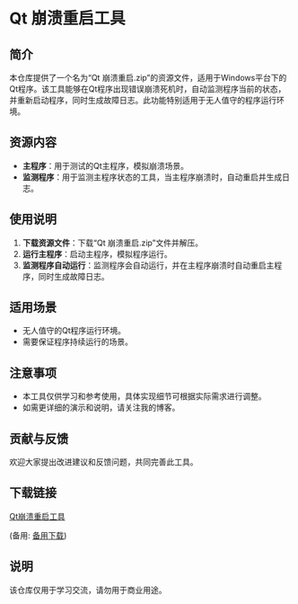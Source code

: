 # Qt 崩溃重启工具

## 简介

本仓库提供了一个名为“Qt 崩溃重启.zip”的资源文件，适用于Windows平台下的Qt程序。该工具能够在Qt程序出现错误崩溃死机时，自动监测程序当前的状态，并重新启动程序，同时生成故障日志。此功能特别适用于无人值守的程序运行环境。

## 资源内容

- **主程序**：用于测试的Qt主程序，模拟崩溃场景。
- **监测程序**：用于监测主程序状态的工具，当主程序崩溃时，自动重启并生成日志。

## 使用说明

1. **下载资源文件**：下载“Qt 崩溃重启.zip”文件并解压。
2. **运行主程序**：启动主程序，模拟程序运行。
3. **监测程序自动运行**：监测程序会自动运行，并在主程序崩溃时自动重启主程序，同时生成故障日志。

## 适用场景

- 无人值守的Qt程序运行环境。
- 需要保证程序持续运行的场景。

## 注意事项

- 本工具仅供学习和参考使用，具体实现细节可根据实际需求进行调整。
- 如需更详细的演示和说明，请关注我的博客。

## 贡献与反馈

欢迎大家提出改进建议和反馈问题，共同完善此工具。

## 下载链接
[Qt崩溃重启工具](https://pan.quark.cn/s/541c73dfa19c) 

(备用: [备用下载](https://pan.baidu.com/s/1FKapjuSGe4irlUgEJnuQlA?pwd=qoe3))

## 说明

该仓库仅用于学习交流，请勿用于商业用途。
